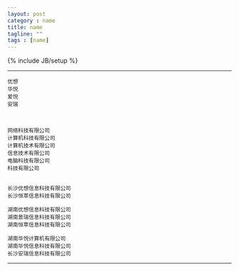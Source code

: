 ```yaml
---
layout: post
category : name
title: name
tagline: ""
tags : [name]
---
```

{% include JB/setup %}




***

	优想
	华悦
	爱悦
	安瑞
	
	
	
	网络科技有限公司
	计算机科技有限公司
	计算机技术有限公司
	信息技术有限公司
	电脑科技有限公司
	科技有限公司
	
	
	长沙优想信息科技有限公司
	长沙恒萃信息科技有限公司
	
	湖南优想信息科技有限公司
	湖南景瑞信息科技有限公司	
	湖南恒萃信息科技有限公司	

	湖南华悦计算机有限公司
	湖南华悦信息科技有限公司
	长沙安瑞信息科技有限公司



***
